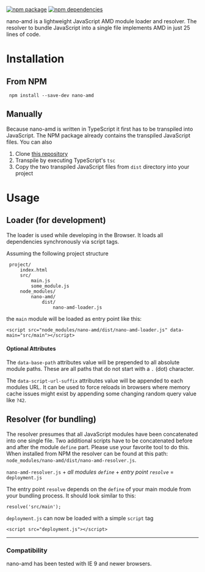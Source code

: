 [![npm package](https://img.shields.io/npm/v/nano-amd.svg?style=flat-square)](https://www.npmjs.org/package/nano-amd)
[![npm dependencies](https://img.shields.io/badge/dependencies-none-brightgreen.svg?style=flat-square)](https://github.com/gdelmas/nano-amd/blob/master/package.json)

nano-amd is a lightweight JavaScript AMD module loader and resolver. The resolver to bundle JavaScript into a single file implements AMD in just 25 lines of code.

# Installation
## From NPM

     npm install --save-dev nano-amd
     
## Manually

Because nano-amd is written in TypeScript it first has to be transpiled into JavaScript. The NPM package already contains the transpiled JavaScript files. You can also
 
 1. Clone [this repository](https://github.com/gdelmas/nano-amd)
 2. Transpile by executing TypeScript's `tsc`
 3. Copy the two transpiled JavaScript files from `dist` directory into your project

# Usage

## Loader (for development)
The loader is used while developing in the Browser. It loads all dependencies synchronously via script tags.

Assuming the following project structure

     project/
         index.html
         src/
             main.js
             some_module.js
         node_modules/
             nano-amd/
                 dist/
                     nano-amd-loader.js
     
the `main` module will be loaded as entry point like this:

    <script src="node_modules/nano-amd/dist/nano-amd-loader.js" data-main="src/main"></script>
    
#### Optional Attributes

The `data-base-path` attributes value will be prepended to all absolute module paths. These are all paths that do not start with a `.` (dot) character.

The `data-script-url-suffix` attributes value will be appended to each modules URL. It can be used to force reloads in browsers where memory cache issues might exist by appending some changing random query value like `?42`.


## Resolver (for bundling)
The resolver presumes that all JavaScript modules have been concatenated into one single file. Two additional scripts have to be concatenated before and after the module `define` part. Please use your favorite tool to do this. When installed from NPM the resolver can be found at this path: `node_modules/nano-amd/dist/nano-amd-resolver.js`. 

`nano-amd-resolver.js` + *all modules `define`* + *entry point `resolve`* = `deployment.js`
  
The entry point `resolve` depends on the `define` of your main module from your bundling process. It should look similar to this:

    resolve('src/main');
    
`deployment.js` can now be loaded with a simple `script` tag

    <script src="deployment.js"></script>

---
   
### Compatibility
nano-amd has been tested with IE 9 and newer browsers.